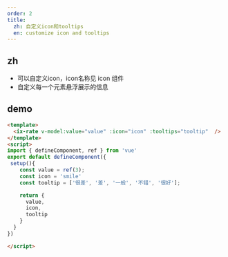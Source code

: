 ```yaml
---
order: 2
title:
  zh: 自定义icon和tooltips
  en: customize icon and tooltips
---
```


## zh

- 可以自定义icon，icon名称见 icon 组件
- 自定义每一个元素悬浮展示的信息

## demo

```html
<template>
  <ix-rate v-model:value="value" :icon="icon" :tooltips="tooltip"  />
</template>
<script>
import { defineComponent, ref } from 'vue'
export default defineComponent({
 setup(){
    const value = ref(3);
    const icon = 'smile'
    const tooltip = ['很差', '差', '一般', '不错', '很好'];

    return {
      value,
      icon,
      tooltip
    }
  }
})

</script>
```
